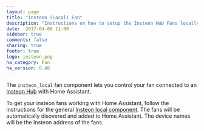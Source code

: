 ```yaml
---
layout: page
title: "Insteon (Local) Fan"
description: "Instructions on how to setup the Insteon Hub Fans locally within Home Assistant."
date:  2017-04-06 11:00
sidebar: true
comments: false
sharing: true
footer: true
logo: insteon.png
ha_category: Fan
ha_version: 0.48
---
```


The `insteon_local` fan component lets you control your fan connected to an [Insteon Hub](http://www.insteon.com/insteon-hub/) with Home Assistant.

To get your insteon fans working with Home Assistant, follow the instructions for the general [Insteon local component](/components/insteon_local/). The fans will be automatically disovered and added to Home Assistant. The device names will be the Insteon address of the fans.
